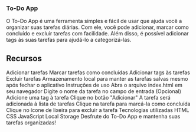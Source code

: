 ### To-Do App

O To-Do App é uma ferramenta simples e fácil de usar que ajuda você a organizar suas tarefas diárias. Com ele, você pode adicionar, marcar como concluído e excluir tarefas com facilidade. Além disso, é possível adicionar tags às suas tarefas para ajudá-lo a categorizá-las.

## Recursos
Adicionar tarefas
Marcar tarefas como concluídas
Adicionar tags às tarefas
Excluir tarefas
Armazenamento local para manter as tarefas salvas mesmo após fechar o aplicativo
Instruções de uso
Abra o arquivo index.html em seu navegador
Digite o nome da tarefa no campo de entrada
(Opcional) Adicione uma tag à tarefa
Clique no botão "Adicionar"
A tarefa será adicionada à lista de tarefas
Clique na tarefa para marcá-la como concluída
Clique no ícone de lixeira para excluir a tarefa
Tecnologias utilizadas
HTML
CSS
JavaScript
Local Storage
Desfrute do To-Do App e mantenha suas tarefas organizadas!
